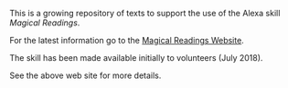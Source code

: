 This is a growing repository of texts to support the use of the Alexa skill *Magical Readings*.  
  
For the latest information go to the [Magical Readings Website](http://www.magical-readings.com).

The skill has been made available initially to volunteers (July 2018).  

See the above web site for more details.

